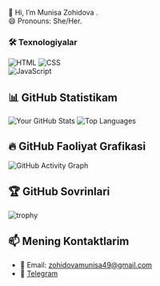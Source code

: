 👋 Hi, I’m Munisa Zohidova .<br>
😄 Pronouns: She/Her.<br>


### 🛠 Texnologiyalar 
![HTML](https://img.shields.io/badge/-HTML5-E34F26?style=flat-square&logo=html5&logoColor=white) 
![CSS](https://img.shields.io/badge/-CSS3-1572B6?style=flat-square&logo=css3&logoColor=white)  
![JavaScript](https://img.shields.io/badge/-JavaScript-F7DF1E?style=flat-square&logo=javascript&logoColor=black)




## 📊 GitHub Statistikam
![Your GitHub Stats](https://github-readme-stats.vercel.app/api?username=MunisaZohidova7&show_icons=true&theme=dark)
![Top Languages](https://github-readme-stats.vercel.app/api/top-langs/?username=MunisaZohidova7&layout=compact&theme=dark)



## 🔥 GitHub Faoliyat Grafikasi
![GitHub Activity Graph](https://github-readme-activity-graph.vercel.app/graph?username=MunisaZohidova7&theme=react-dark)


## 🏆 GitHub Sovrinlari
![trophy](https://github-profile-trophy.vercel.app/?username=MunisaZohidova7&theme=onedark)



## 📫 Mening Kontaktlarim
- 📧 Email: zohidovamunisa49@gmail.com
- 📱 [Telegram](https://t.me/nnni771)
